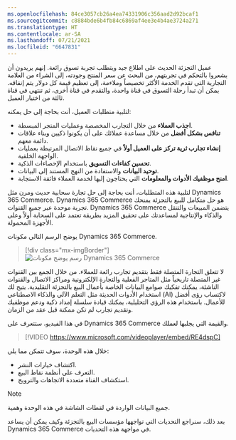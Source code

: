 ```yaml
---
ms.openlocfilehash: 84ce3057cb26a4ea74331906c356aad2d92bcaf1
ms.sourcegitcommit: c8884bde6b4fb84c6869af4ee3e4b4ae3724a271
ms.translationtype: HT
ms.contentlocale: ar-SA
ms.lasthandoff: 07/21/2021
ms.locfileid: "6647831"
---
```

عميل التجزئة الحديث على اطلاع جيد ويتطلب تجربة تسوق رائعة. إنهم يريدون أن يشعروا بالتحكم في تجربتهم، من البحث عن سعر المنتج وجودته، إلى الشراء من العلامة التجارية التي تقدم الخدمة الأكثر تخصيصاً وملاءمة، إلى تعظيم قيمة كل دولار يتم إنفاقه. يمكن أن تبدأ رحلة التسوق في قناة واحدة، والتقدم في قناة أخرى، ثم تنتهي في قناة ثالثة من اختيار العميل.

لتلبية متطلبات العميل، أنت بحاجة إلى حل يمكنه:

- **اجذب العملاء** من خلال التجارب المخصصة وعمليات المتجر المبسطة. 
- **تنافس بشكل أفضل** من خلال مساعدة عملائك على أن يكونوا ذكيين وبناء علاقات دائمة معهم.
- **إنشاء تجارب ثرية تركز على العميل أولاً** في جميع نقاط الاتصال المرتبطة بعمليات الواجهة الخلفية. 
- **تحسين كفاءات التسويق** باستخدام الإحصاءات الذكية.
- **توحيد البيانات** والاستفادة من النهج المستند إلى البيانات.
- **امنح موظفيك الأدوات والمعلومات** التي يحتاجون إليها لخدمة العملاء فائقة الاستجابة.

لتلبية هذه المتطلبات، أنت بحاجة إلى حل تجارة سحابية حديث ومرن مثل Dynamics 365 Commerce. Dynamics 365 Commerce هو حل متكامل للبيع بالتجزئة يمنحك تجربة موحدة عبر جميع القنوات. Dynamics 365 Commerce يتضمن المبيعات والتنقل والذكاء والإنتاجية لمساعدتك على تحقيق المزيد بطريقة تعتمد على السحابة أولاً وعلى الأجهزة المحمولة.

يوضح الرسم التالي مكونات Dynamics 365 Commerce.

> [!div class="mx-imgBorder"]
> ![رسم يوضح مكونات Dynamics 365 Commerce](../media/m14-dynamics-365-commerce.png)

لا تتعلق التجارة المتصلة فقط بتقديم تجارب رائعة للعملاء. من خلال الجمع بين القنوات غير المتصلة تاريخياً مثل المتاجر الفعلية والتجارة الإلكترونية ومراكز الاتصال والقنوات الناشئة، يمكنك تفكيك صوامع البيانات الخاصة بأعمال البيع بالتجزئة التقليدية. يتيح لك استخدام الأدوات الحديثة مثل التعلم الآلي والذكاء الاصطناعي (AI) لاكتساب رؤى أفضل للأعمال. باستخدام هذه الرؤي التحليلية، يمكنك قيادة سلسلة إمداد ذكية ودعم موظفيك وتقديم تجارب لم تكن ممكنة قبل عقد من الزمان.

في هذا الفيديو، ستتعرف على Dynamics 365 Commerce والقيمة التي يجلبها لعملك.
 
> [!VIDEO https://www.microsoft.com/videoplayer/embed/RE4dspC]

خلال هذه الوحدة، سوف تتمكن مما يلي: 

- اكتشاف خيارات النشر.
- التعرف على أنظمة نقاط البيع.
- استكشاف القناة متعددة الاتجاهات والترويج.

> [!NOTE]
> جميع البيانات الواردة في لقطات الشاشة في هذه الوحدة وهمية.

بعد ذلك، سنراجع التحديات التي تواجهها مؤسسات البيع بالتجزئة وكيف يمكن أن يساعد Dynamics 365 Commerce في مواجهة هذه التحديات.
